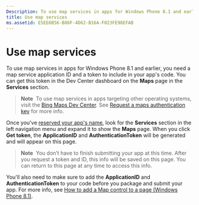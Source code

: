 ```yaml
---
Description: To use map services in apps for Windows Phone 8.1 and earlier, you need a map service application ID and a token to include in your app's code. You can get this token in the Dev Center dashboard on the Maps page in the Services section.
title: Use map services
ms.assetid: E5EE6B56-B86F-4D62-B16A-F023FE98EFAB
---
```


# Use map services


To use map services in apps for Windows Phone 8.1 and earlier, you need a map service application ID and a token to include in your app's code. You can get this token in the Dev Center dashboard on the **Maps** page in the **Services** section.

> **Note**  To use map services in apps targeting other operating systems, visit the [Bing Maps Dev Center](http://go.microsoft.com/fwlink/p/?LinkId=614880). See [Request a maps authentication key](https://msdn.microsoft.com/library/windows/apps/mt219694) for more info.

Once you've [reserved your app's name](create-your-app-by-reserving-a-name.md), look for the **Services** section in the left navigation menu and expand it to show the **Maps** page. When you click **Get token**, the **ApplicationID** and **AuthenticationToken** will be generated and will appear on this page.

> **Note**  You don’t have to finish submitting your app at this time. After you request a token and ID, this info will be saved on this page. You can return to this page at any time to access this info.

You'll also need to make sure to add the **ApplicationID** and **AuthenticationToken** to your code before you package and submit your app. For more info, see [How to add a Map control to a page (Windows Phone 8.1)](http://go.microsoft.com/fwlink/p/?LinkId=614882).

 

 




